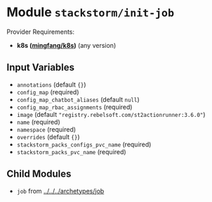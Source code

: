 
# Module `stackstorm/init-job`

Provider Requirements:
* **k8s ([mingfang/k8s](https://registry.terraform.io/providers/mingfang/k8s/latest))** (any version)

## Input Variables
* `annotations` (default `{}`)
* `config_map` (required)
* `config_map_chatbot_aliases` (default `null`)
* `config_map_rbac_assignments` (required)
* `image` (default `"registry.rebelsoft.com/st2actionrunner:3.6.0"`)
* `name` (required)
* `namespace` (required)
* `overrides` (default `{}`)
* `stackstorm_packs_configs_pvc_name` (required)
* `stackstorm_packs_pvc_name` (required)

## Child Modules
* `job` from [../../../archetypes/job](../../../archetypes/job)

